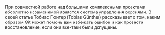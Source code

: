 При совместной работе над большими комплексными проектами абсолютно незаменимой 
является система управления версиями. В своей статье Тобиас Гюнтер (Tobias 
Günther) рассказывает о том, каким образом Git может помочь вам избежать ошибок и 
как провести восстановление, если они все-таки были допущены. 